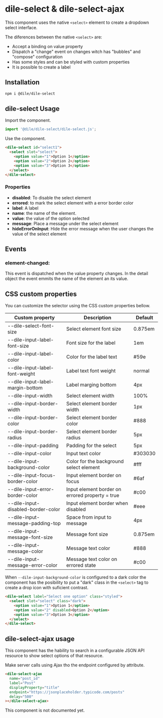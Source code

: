# dile-select & dile-select-ajax

This component uses the native ```<select>``` element to create a dropdown select interface.

The diferences between the native ```<select>``` are:

- Accept a binding on value property
- Dispatch a "change" event on changes witch has "bubbles" and "compose" configuration
- Has some styles and can be styled with custom properties
- It is possible to create a label

## Installation

```bash
npm i @dile/dile-select
```

## dile-select Usage

Import the component.

```javascript
import '@dile/dile-select/dile-select.js';
```

Use the component.

```html
<dile-select id="select1">
  <select slot="select">
    <option value="1">Option 1</option>
    <option value="2">Option 2</option>
    <option value="3">Option 3</option>
  </select>
</dile-select>
```

### Properties

- **disabled**: To disable the select element
- **errored**: to mark the select element with a error border color
- **label**: A label
- **name**: the name of the element.
- **value**: the value of the option selected
- **message**: Place a message under the select element
- **hideErrorOnInput**: Hide the error message when the user changes the value of the select element

## Events

### element-changed:

This event is dispatched when the value property changes. In the detail object the event emmits the name of the element an its value.

## CSS custom properties

You can customize the selector using the CSS custom properties bellow.

Custom property | Description | Default
----------------|-------------|---------
--dile-select-font-size | Select element font size | 0.875em
--dile-input-label-font-size | Font size for the label | 1em
--dile-input-label-color | Color for the label text | #59e
--dile-input-label-font-weight | Label text font weight | normal
--dile-input-label-margin-bottom | Label marging bottom | 4px
--dile-input-width | Select element width | 100%
--dile-input-border-width | Select element border width | 1px
--dile-input-border-color | Select element border color | #888
--dile-input-border-radius | Select element border radius | 5px
--dile-input-padding | Padding for the select | 5px
--dile-input-color | Input text color | #303030
--dile-input-background-color | Color for the background select element | #fff
--dile-input-focus-border-color | Input element border on focus | #6af
--dile-input-error-border-color | Input element border on errored property = true | #c00
--dile-input-disabled-border-color | Input element border when disabled | #eee
--dile-input-message-padding-top | Space from input to message | 4px
--dile-input-message-font-size | Message font size | 0.875em
--dile-input-message-color | Message text color | #888
--dile-input-message-error-color | Message text color on errored state | #c00

When ```--dile-input-background-color``` is configured to a dark color the component has the posibility to put a "dark" class in the ```<select>``` tag to create a drop icon with suficient contrast.

```html
<dile-select label="Select one option" class="styled">
  <select slot="select" class="dark">
    <option value="1">Option 1</option>
    <option value="2" disabled>Option 2</option>
    <option value="3">Option 3</option>
  </select>
</dile-select>
```

## dile-select-ajax usage

This component has the hability to search in a configurable JSON API resource to show select options of that resource.

Make server calls using Ajax tho the endpoint configured by attribute.

```html
<dile-select-ajax 
  name="post_id"
  label="Post"
  displayProperty="title" 
  endpoint="https://jsonplaceholder.typicode.com/posts"
  delay="500"
></dile-select-ajax>
```

This component is not documented yet.
